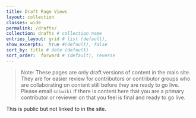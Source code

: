 ```yaml
---
title: Draft Page Views
layout: collection
classes: wide
permalink: /drafts/
collection: drafts # collection name
entries_layout: grid # list (default),
show_excerpts:  true #(default), false
sort_by: title # date (default)
sort_order:  forward # (default), reverse
---
```

> Note:  These pages are only draft versions of content in the main site.  They are for easier review for contributors or contributor groups who are collaborating on content still before they are ready to go live.  Please email `sciwiki` if there is content here that you are a primary contributor or reviewer on that you feel is final and ready to go live.  

This is public but not linked to in the site.  
